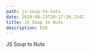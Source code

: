 ```yaml
---
path: js-soup-to-nuts
date: 2020-08-23T20:17:26.154Z
title: JS Soup to Nuts
description: ES6
---
```

JS Soup to Nuts
